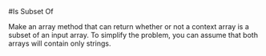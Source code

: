 #Is Subset Of

Make an array method that can return whether or not a context array is a subset of an input array. To simplify the problem, you can assume that both arrays will contain only strings.
